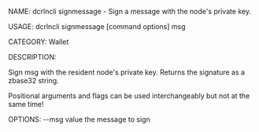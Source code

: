 NAME:
   dcrlncli signmessage - Sign a message with the node's private key.

USAGE:
   dcrlncli signmessage [command options] msg

CATEGORY:
   Wallet

DESCRIPTION:
   
  Sign msg with the resident node's private key.
  Returns the signature as a zbase32 string.

  Positional arguments and flags can be used interchangeably but not at the same time!

OPTIONS:
   --msg value  the message to sign
   
